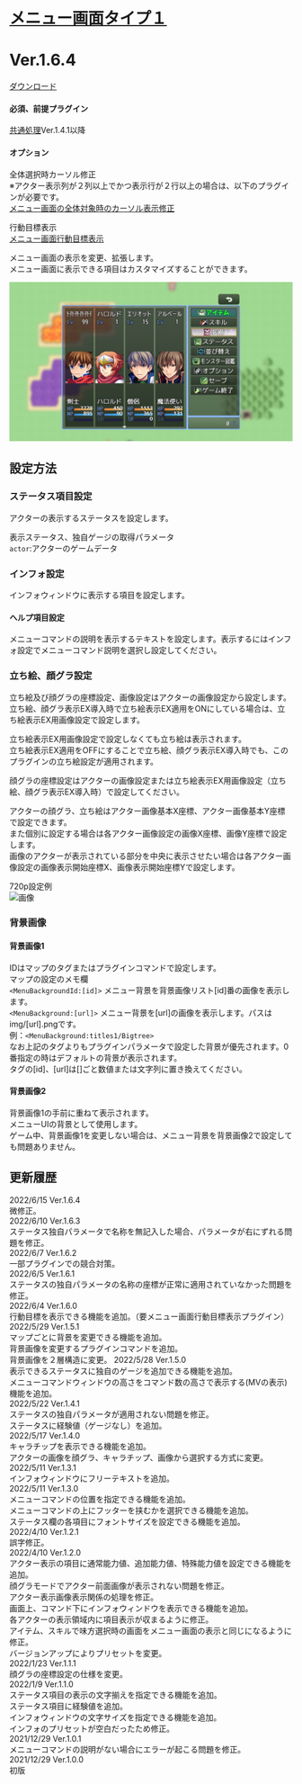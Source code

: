 # [メニュー画面タイプ１](https://raw.githubusercontent.com/nuun888/MZ/master/NUUN_MenuScreen.js)
# Ver.1.6.4
[ダウンロード](https://raw.githubusercontent.com/nuun888/MZ/master/NUUN_MenuScreen.js)  
#### 必須、前提プラグイン
[共通処理](https://github.com/nuun888/MZ/blob/master/README/Base.md)Ver.1.4.1以降  
#### オプション
全体選択時カーソル修正  
※アクター表示列が２列以上でかつ表示行が２行以上の場合は、以下のプラグインが必要です。  
[メニュー画面の全体対象時のカーソル表示修正](https://github.com/nuun888/MZ/blob/master/README/MenuStatusAllSelectFix.md)  

行動目標表示  
[メニュー画面行動目標表示](https://github.com/nuun888/MZ/blob/master/README/Destination.md)  

メニュー画面の表示を変更、拡張します。  
メニュー画面に表示できる項目はカスタマイズすることができます。  

![画像](img/MenuScreen1.png)  

## 設定方法
### ステータス項目設定
アクターの表示するステータスを設定します。  

表示ステータス、独自ゲージの取得パラメータ  
`actor`:アクターのゲームデータ  

### インフォ設定
インフォウィンドウに表示する項目を設定します。  

#### ヘルプ項目設定
メニューコマンドの説明を表示するテキストを設定します。表示するにはインフォ設定でメニューコマンド説明を選択し設定してください。  

### 立ち絵、顔グラ設定
立ち絵及び顔グラの座標設定、画像設定はアクターの画像設定から設定します。  
立ち絵、顔グラ表示EX導入時で立ち絵表示EX適用をONにしている場合は、立ち絵表示EX用画像設定で設定します。  

立ち絵表示EX用画像設定で設定しなくても立ち絵は表示されます。  
立ち絵表示EX適用をOFFにすることで立ち絵、顔グラ表示EX導入時でも、このプラグインの立ち絵設定が適用されます。  

顔グラの座標設定はアクターの画像設定または立ち絵表示EX用画像設定（立ち絵、顔グラ表示EX導入時）で設定してください。  

アクターの顔グラ、立ち絵はアクター画像基本X座標、アクター画像基本Y座標で設定できます。  
また個別に設定する場合は各アクター画像設定の画像X座標、画像Y座標で設定します。  
画像のアクターが表示されている部分を中央に表示させたい場合は各アクター画像設定の画像表示開始座標X、画像表示開始座標Yで設定します。  

720p設定例  
![画像](img/MenuScreen2.png) 

### 背景画像
#### 背景画像1
IDはマップのタグまたはプラグインコマンドで設定します。  
マップの設定のメモ欄  
`<MenuBackgroundId:[id]>` メニュー背景を背景画像リスト[id]番の画像を表示します。  
`<MenuBackground:[url]>` メニュー背景を[url]の画像を表示します。パスはimg/[url].pngです。  
例：`<MenuBackground:titles1/Bigtree>`  
なお上記のタグよりもプラグインパラメータで設定した背景が優先されます。0番指定の時はデフォルトの背景が表示されます。  
タグの[id]、[url]は[]ごと数値または文字列に置き換えてください。  

#### 背景画像2
背景画像1の手前に重ねて表示されます。  
メニューUIの背景として使用します。  
ゲーム中、背景画像1を変更しない場合は、メニュー背景を背景画像2で設定しても問題ありません。  

## 更新履歴
2022/6/15 Ver.1.6.4  
微修正。  
2022/6/10 Ver.1.6.3  
ステータス独自パラメータで名称を無記入した場合、パラメータが右にずれる問題を修正。  
2022/6/7 Ver.1.6.2  
一部プラグインでの競合対策。  
2022/6/5 Ver.1.6.1  
ステータスの独自パラメータの名称の座標が正常に適用されていなかった問題を修正。  
2022/6/4 Ver.1.6.0  
行動目標を表示できる機能を追加。（要メニュー画面行動目標表示プラグイン）  
2022/5/29 Ver.1.5.1  
マップごとに背景を変更できる機能を追加。  
背景画像を変更するプラグインコマンドを追加。  
背景画像を２層構造に変更。 
2022/5/28 Ver.1.5.0  
表示できるステータスに独自のゲージを追加できる機能を追加。  
メニューコマンドウィンドウの高さをコマンド数の高さで表示する(MVの表示)機能を追加。  
2022/5/22 Ver.1.4.1  
ステータスの独自パラメータが適用されない問題を修正。  
ステータスに経験値（ゲージなし）を追加。  
2022/5/17 Ver.1.4.0  
キャラチップを表示できる機能を追加。  
アクターの画像を顔グラ、キャラチップ、画像から選択する方式に変更。  
2022/5/11 Ver.1.3.1  
インフォウィンドウにフリーテキストを追加。  
2022/5/11 Ver.1.3.0  
メニューコマンドの位置を指定できる機能を追加。  
メニューコマンドの上にフッターを挟むかを選択できる機能を追加。  
ステータス欄の各項目にフォントサイズを設定できる機能を追加。  
2022/4/10 Ver.1.2.1  
誤字修正。  
2022/4/10 Ver.1.2.0  
アクター表示の項目に通常能力値、追加能力値、特殊能力値を設定できる機能を追加。  
顔グラモードでアクター前面画像が表示されない問題を修正。  
アクター表示画像表示関係の処理を修正。  
画面上、コマンド下にインフォウィンドウを表示できる機能を追加。  
各アクターの表示領域内に項目表示が収まるように修正。  
アイテム、スキルで味方選択時の画面をメニュー画面の表示と同じになるように修正。  
バージョンアップによりプリセットを変更。  
2022/1/23 Ver.1.1.1  
顔グラの座標設定の仕様を変更。  
2022/1/9 Ver.1.1.0  
ステータス項目の表示の文字揃えを指定できる機能を追加。  
ステータス項目に経験値を追加。  
インフォウィンドウの文字サイズを指定できる機能を追加。  
インフォのプリセットが空白だったため修正。  
2021/12/29 Ver.1.0.1  
メニューコマンドの説明がない場合にエラーが起こる問題を修正。  
2021/12/29 Ver.1.0.0  
初版  
